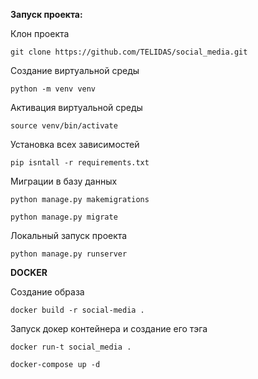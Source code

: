 **Запуск проекта:**

Клон проекта

    git clone https://github.com/TELIDAS/social_media.git

Создание виртуальной среды 

    python -m venv venv

Активация виртуальной среды

    source venv/bin/activate

Установка всех зависимостей 

    pip isntall -r requirements.txt

Миграции в базу данных 

    python manage.py makemigrations

    python manage.py migrate

Локальный запуск проекта

    python manage.py runserver


**DOCKER**

Создание образа

    docker build -r social-media .

Запуск докер контейнера и создание его тэга

    docker run-t social_media .

    docker-compose up -d 
